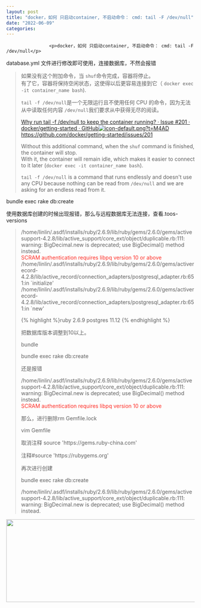 ```yaml
---
layout: post
title: "docker，如何 只启动container, 不启动命令： cmd: tail -F /dev/null"
date: "2022-06-09"
categories: 
---
```


                    <p>docker，如何 只启动container, 不启动命令： cmd: tail -F /dev/null</p> 
<p>database.yml 文件进行修改即可使用，连接数据库，不然会报错</p> 
<blockquote> 
 <p>如果没有这个附加命令，当 <code>shuf</code>命令完成，容器将停止。<br> 有了它，容器将保持空闲状态，这使得以后更容易连接到它（ <code>docker exec -it container_name bash</code>).</p> 
 <p><code>tail -f /dev/null</code>是一个无限运行且不使用任何 CPU 的命令，因为无法从中读取任何内容 <code>/dev/null</code>我们要求从中获得无尽的阅读。</p> 
 <p><a class="has-card" href="https://github.com/docker/getting-started/issues/201" title="Why run tail -f /dev/null to keep the container running? · Issue #201 · docker/getting-started · GitHub"><span class="link-card-box"><span class="link-title">Why run tail -f /dev/null to keep the container running? · Issue #201 · docker/getting-started · GitHub</span><span class="link-link"><img class="link-link-icon" src="https://csdnimg.cn/release/blog_editor_html/release2.1.3/ckeditor/plugins/CsdnLink/icons/icon-default.png?t=M4AD" alt="icon-default.png?t=M4AD">https://github.com/docker/getting-started/issues/201</span></span></a></p> 
 <p>Without this additional command, when the <code>shuf</code> command is finished, the container will stop.<br> With it, the container will remain idle, which makes it easier to connect to it later (<code>docker exec -it container_name bash</code>).</p> 
 <p><code>tail -f /dev/null</code> is a command that runs endlessly and doesn't use any CPU because nothing can be read from <code>/dev/null</code> and we are asking for an endless read from it.</p> 
</blockquote> 
<p>bundle exec rake db:create</p> 
<p>使用数据库创建的时候出现报错，那么与远程数据库无法连接，查看.toos-versions</p> 
<blockquote> 
 <p>/home/linlin/.asdf/installs/ruby/2.6.9/lib/ruby/gems/2.6.0/gems/activesupport-4.2.8/lib/active_support/core_ext/object/duplicable.rb:111: warning: BigDecimal.new is deprecated; use BigDecimal() method instead.<br><span style="color:#fe2c24;">SCRAM authentication requires libpq version 10 or above</span><br> /home/linlin/.asdf/installs/ruby/2.6.9/lib/ruby/gems/2.6.0/gems/activerecord-4.2.8/lib/active_record/connection_adapters/postgresql_adapter.rb:651:in `initialize'<br> /home/linlin/.asdf/installs/ruby/2.6.9/lib/ruby/gems/2.6.0/gems/activerecord-4.2.8/lib/active_record/connection_adapters/postgresql_adapter.rb:651:in `new'</p> 
 {% highlight %}ruby 2.6.9
postgres 11.12
{% endhighlight %} 
 <p>把数据库版本调整到10以上。</p> 
 <p>bundle</p> 
 <p>bundle exec rake db:create</p> 
 <p>还是报错</p> 
 <p>/home/linlin/.asdf/installs/ruby/2.6.9/lib/ruby/gems/2.6.0/gems/activesupport-4.2.8/lib/active_support/core_ext/object/duplicable.rb:111: warning: BigDecimal.new is deprecated; use BigDecimal() method instead.<br><span style="color:#fe2c24;">SCRAM authentication requires libpq version 10 or above</span></p> 
 <p>那么，进行删除rm Gemfile.lock</p> 
 <p>vim Gemfile</p> 
 <p>取消注释 source 'https://gems.ruby-china.com'</p> 
 <p>注释#source 'https://rubygems.org'</p> 
 <p>再次进行创建</p> 
 <p>bundle exec rake db:create</p> 
 <p></p> 
 <p>/home/linlin/.asdf/installs/ruby/2.6.9/lib/ruby/gems/2.6.0/gems/activesupport-4.2.8/lib/active_support/core_ext/object/duplicable.rb:111: warning: BigDecimal.new is deprecated; use BigDecimal() method instead.</p> 
 <p></p> 
 <p></p> 
</blockquote> 
<p><img alt="" height="221" src="https://img-blog.csdnimg.cn/0ad0e38881a340ccaab742d8ef7c8359.png" width="1200"></p>
                
